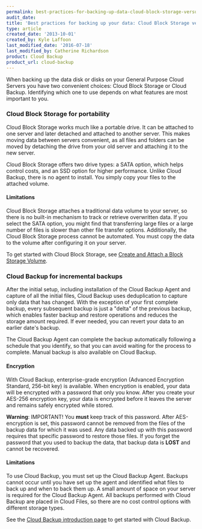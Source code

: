```yaml
---
permalink: best-practices-for-backing-up-data-cloud-block-storage-versus-cloud-backup/
audit_date:
title: 'Best practices for backing up your data: Cloud Block Storage versus Cloud Backup'
type: article
created_date: '2013-10-01'
created_by: Kyle Laffoon
last_modified_date: '2016-07-18'
last_modified_by: Catherine Richardson
product: Cloud Backup
product_url: cloud-backup
---
```


When backing up the data disk or disks on your General Purpose Cloud
Servers you have two convenient choices: Cloud Block Storage or Cloud
Backup. Identifying which one to use depends on what features are most
important to you.

### Cloud Block Storage for portability

Cloud Block Storage works much like a portable drive. It can be attached
to one server and later detached and attached to another server. This
makes moving data between servers convenient, as all files and folders
can be moved by detaching the drive from your old server and attaching
it to the new server.

Cloud Block Storage offers two drive types: a SATA option, which helps control costs, and an SSD option for higher performance. Unlike Cloud Backup, there is no agent to install. You simply copy your files to the attached volume.

#### Limitations

Cloud Block Storage attaches a traditional data volume to your server,
so there is no built-in mechanism to track or retrieve overwritten data.
If you select the SATA option, you might find that transferring large
files or a large number of files is slower than other file transfer
options. Additionally, the Cloud Block Storage process cannot be
automated. You must copy the data to the volume after configuring it on
your server.

To get started with Cloud Block Storage, see [Create and Attach a Block Storage Volume](/how-to/create-and-attach-a-cloud-block-storage-volume).

### Cloud Backup for incremental backups

After the initial setup, including installation of the Cloud Backup
Agent and capture of all the initial files, Cloud Backup uses
deduplication to capture only data that has changed. With
the exception of your first complete backup, every subsequent backup is
just a "delta" of the previous backup, which enables faster backup and
restore operations and reduces the storage amount required. If ever
needed, you can revert your data to an earlier date's backup.

The Cloud Backup Agent can complete the backup automatically following a
schedule that you identify, so that you can avoid waiting for the
process to complete. Manual backup is also available on Cloud Backup.

#### Encryption

With Cloud Backup, enterprise-grade encryption (Advanced Encryption
Standard, 256-bit key) is available. When encryption is enabled, your
data will be encrypted with a password that only you know. After you
create your AES-256 encryption key, your data is encrypted before it
leaves the server and remains safely encrypted while stored.

**Warning**: IMPORTANT! You **must** keep track of this password. After AES-encryption is set, this password cannot be removed from the files of the backup data for which it was used. Any data backed up with this password requires that specific password to restore those files. If you forget the password that you used to backup the data, that backup data is **LOST** and cannot be recovered.

#### Limitations

To use Cloud Backup, you must set up the Cloud Backup Agent. Backups
cannot occur until you have set up the agent and identified what files
to back up and when to back them up. A small amount of space on your
server is required for the Cloud Backup Agent. All backups performed
with Cloud Backup are placed in Cloud Files, so there are no cost
control options with different storage types.

See the [Cloud Backup introduction page](/how-to/cloud-backup) to get started with Cloud Backup.
